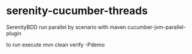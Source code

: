 # serenity-cucumber-threads
SerenityBDD run parallel by scenario with maven cucumber-jvm-parallel-plugin

to run execute mvn clean verify -Pdemo
